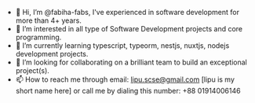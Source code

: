 - 👋 Hi, I’m @fabiha-fabs, I've experienced in software development for more than 4+ years.
- 👀 I’m interested in all type of Software Development projects and core programming.
- 🌱 I’m currently learning typescript, typeorm, nestjs, nuxtjs, nodejs development projects.
- 💞️ I’m looking for collaborating on a brilliant team to build an exceptional project(s).
- 📫 How to reach me through email: lipu.scse@gmail.com [lipu is my short name here] or
       call me by dialing this number: +88 01914006146

<!---
fabiha-fabs/fabiha-fabs is a ✨ special ✨ repository because its `README.md` (this file) appears on your GitHub profile.
You can click the Preview link to take a look at your changes.
--->
